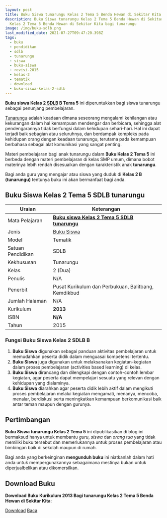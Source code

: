```yaml
---
layout: post
title: Buku Siswa tunarungu Kelas 2 Tema 5 Benda Hewan di Sekitar Kita
description: Buku Siswa tunarungu Kelas 2 Tema 5 Benda Hewan di Sekitar Kita Kurikulum 2013, Download buku
  Kelas 2 Tema 5 Benda Hewan di Sekitar Kita bagi tunarungu
image: /img/buku-sdlb.png
last_modified_date: 2021-07-27T09:47:20.398Z
tags:
  - buku
  - pendidikan
  - sdlb
  - tunarungu
  - siswa
  - buku-siswa
  - revisi-2015
  - kelas-2
  - tematik
  - download
  - buku-siswa-kelas-2-sdlb
---
```



**Buku siswa Kelas 2 <abbr title="Sekolah Dasar Luar Biasa">SDLB</abbr> B Tema 5** ini diperuntukkan bagi siswa tunarungu sebagai penunjang pembelajaran.

[Tunarungu](/teori/apa-itu-tunarungu) adalah keadaan dimana seseorang mengalami kehilangan atau kekurangan dalam hal kemampuan mendengar dan berbicara, sehingga alat pendengarannya tidak berfungsi dalam kehidupan sehari-hari. Hal ini dapat terjadi baik sebagian atau seluruhnya, dan berdampak kompleks pada kehidupan orang dengan keadaan tunarungu, terutama pada kemampuan berbahasa sebagai alat komunikasi yang sangat penting.

Materi pembelajaran bagi anak tunarungu dalam **Buku Kelas 2 Tema 5** ini berbeda dengan materi pembelajaran di kelas SMP umum, dimana bobot materinya lebih rendah disesuaikan dengan karakteristik anak **tunarungu**.

Bagi anda guru yang mengajar atau siswa yang duduk di **Kelas 2 B (tunarungu)** tentunya buku ini akan bermanfaat bagi anda.

## Buku Siswa Kelas 2 Tema 5 SDLB tunarungu  

|Uraian|Keterangan|
| --- | --- |
|Mata Pelajaran|<a href="/bse/buku-siswa-tunarungu-kelas-2-tema-5-benda-hewan-disekitar" title="Buku siswa Kelas 2 Tema 5 SDLB tunarungu"><strong>Buku siswa Kelas 2 Tema 5 SDLB tunarungu</strong></a>|
|Jenis|<a href="/bse" title="Buku Siswa" target="_blank">Buku Siswa</a>|
|Model|Tematik|
|Satuan Pendidikan|SDLB|
|Kekhususan|Tunarungu|
|Kelas|2 (Dua)|
|Penulis|N/A|
|Penerbit|Pusat Kurikulum dan Perbukuan, Balitbang, Kemdikbud|
|Jumlah Halaman|N/A|
|Kurikulum|<strong>2013</strong>|
|ISBN|<strong>N/A</strong>|
|Tahun|2015|


### Fungsi Buku Siswa Kelas 2 SDLB B
1. **Buku Siswa**  digunakan sebagai panduan aktivitas pembelajaran untuk memudahkan peserta didik dalam menguasai kompetensi tertentu.
2. **Buku Siswa**  juga digunakan untuk melaksanakan kegiatan-kegiatan dalam proses pembelajaran (activities based learning) di kelas.
3. **Buku Siswa** dirancang dan dilengkapi dengan contoh-contoh lembar kegiatan, agar peserta dapat mempelajari sesuatu yang relevan dengan kehidupan yang dialaminya.
4. **Buku Siswa** diarahkan agar peserta didik lebih aktif dalam mengikuti proses pembelajaran melalui kegiatan mengamati, menanya, mencoba, menalar, berdiskusi serta meningkatkan kemampuan berkomunikasi baik antar teman maupun dengan gurunya.


## Pertimbangan
**Buku Siswa tunarungu Kelas 2 Tema 5** ini dipublikasikan di blog ini bermaksud hanya untuk membantu _guru_, _siswa_ dan _orang tua_ yang tidak memiliki buku tersebut dan memerlukannya untuk proses pembelajaran atau bimbingan baik di sekolah maupun di rumah.

Bagi anda yang berkeinginan <b>mengunduh buku</b> ini niatkanlah dalam hati anda untuk mempergunakannya sebagaimana mestinya bukan untuk diperjualbelikan atau dikomersilkan.
  
## Download Buku
**Download Buku Kurikulum 2013 Bagi tunarungu Kelas 2 Tema 5 Benda Hewan di Sekitar Kita**:
<p class="center"><a class="button download" href="https://docs.google.com/uc?export=download&id=1Vq6edbVaqAmK6VWAwPBNb02d51clPkZN" rel="nofollow" target="_blank" title="Download Buku Siswa Tunarungu Kelas 2 Tema 5 Benda Hewan di Sekitar Kita">Download</a>
<a class="button demo open-dialog" href="https://drive.google.com/file/d/1Vq6edbVaqAmK6VWAwPBNb02d51clPkZN/preview" rel="nofollow" target="_blank" title="Baca Buku Siswa Tunarungu Kelas 2 Tema 5 Benda Hewan di Sekitar Kita">Baca</a></p>
